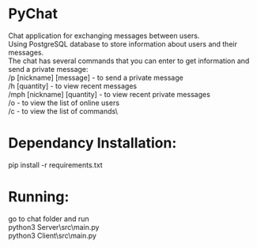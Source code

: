 # PyChat
Chat application for exchanging messages between users.\
Using PostgreSQL database to store information about users and their messages.\
The chat has several commands that you can enter to get information and send a private message:\
/p [nickname] [message] - to send a private message\
/h [quantity] - to view recent messages\
/mph [nickname] [quantity] - to view recent private messages\
/o - to view the list of online users\
/c - to view the list of commands\
# Dependancy Installation:
pip install -r requirements.txt
# Running:
go to chat folder and run\
python3 Server\src\main.py\
python3 Client\src\main.py
